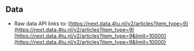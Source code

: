 ## Data

* Raw data API links to:
[https://next.data.4tu.nl/v2/articles?item_type=9](https://next.data.4tu.nl/v2/articles?item_type=9)
[https://next.data.4tu.nl/v2/articles?item_type=9&limit=10000](https://next.data.4tu.nl/v2/articles?item_type=9&limit=10000) 